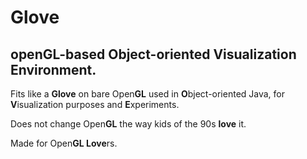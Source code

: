 # Glove
## open**GL**-based **O**bject-oriented **V**isualization **E**nvironment.

Fits like a **Glove** on bare Open**GL** used in **O**bject-oriented Java, for **V**isualization purposes and **E**xperiments.

Does not change Open**GL** the way kids of the 90s **love** it. 

Made for Open**GL Love**rs. 
